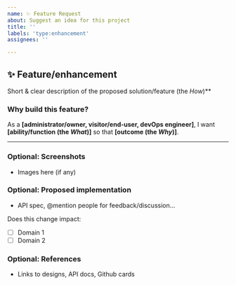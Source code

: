 ```yaml
---
name: ✨ Feature Request
about: Suggest an idea for this project
title: ''
labels: 'type:enhancement'
assignees: ''

---
```


## ✨ Feature/enhancement

Short & clear description of the proposed solution/feature (the _How_)\*\*

### Why build this feature?

As a **[administrator/owner, visitor/end-user, devOps engineer]**, I want **[ability/function (the *What*)]** so that **[outcome (the *Why*)]**.

---

### Optional: Screenshots

- Images here (if any)

### Optional: Proposed implementation

- API spec, @mention people for feedback/discussion...

Does this change impact:
- [ ] Domain 1
- [ ] Domain 2

### Optional: References

- Links to designs, API docs, Github cards
